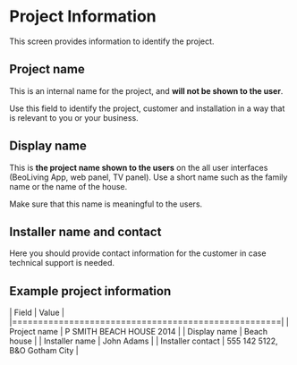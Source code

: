 Project Information
===================

This screen provides information to identify the project.

Project name
------------

This is an internal name for the project, and **will not be shown to the
user**.

Use this field to identify the project, customer and installation in a
way that is relevant to you or your business.

Display name
------------

This is **the project name shown to the users** on the all user interfaces
(BeoLiving App, web panel, TV panel). Use a short name such as the
family name or the name of the house.

Make sure that this name is meaningful to the users.

Installer name and contact
--------------------------

Here you should provide contact information for the customer in case
technical support is needed.

Example project information
---------------------------

| Field             | Value                          |
|====================================================|
| Project name      | P SMITH BEACH HOUSE 2014       |
| Display name      | Beach house                    |
| Installer name    | John Adams                     |
| Installer contact | 555 142 5122, B&O Gotham City  |

